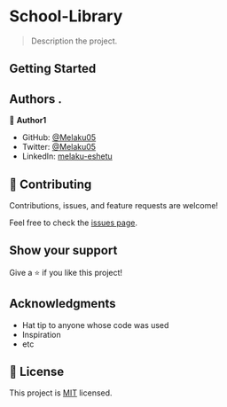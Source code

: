 # School-Library


> Description the project.


## Getting Started


## Authors .

👤 **Author1**

- GitHub: [@Melaku05](https://github.com/Melaku05)
- Twitter: [@Melaku05](https://twitter.com/melaku)
- LinkedIn: [melaku-eshetu](https://www.linkedin.com/in/melaku-eshetu/)

## 🤝 Contributing

Contributions, issues, and feature requests are welcome!

Feel free to check the [issues page](../../issues/).

## Show your support

Give a ⭐️ if you like this project!

## Acknowledgments

- Hat tip to anyone whose code was used
- Inspiration
- etc

## 📝 License

This project is [MIT](./MIT.md) licensed.
